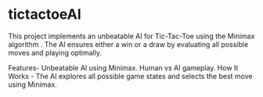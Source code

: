 # tictactoeAI
This project implements an unbeatable AI for Tic-Tac-Toe using the Minimax algorithm . The AI ensures either a win or a draw by evaluating all possible moves and playing optimally.

Features-
Unbeatable AI using Minimax.
Human vs AI gameplay.
How It Works - The AI explores all possible game states and selects the best move using Minimax.
